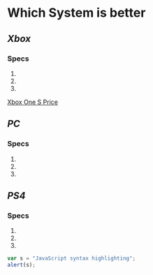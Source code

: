 # Which System is better 

## ***Xbox***

### Specs
1. 
2. 
3. 
[Xbox One S Price](https://www.gamestop.com/video-games/xbox-one/consoles/products/xbox-one-black-500gb-with-original-controller/10115705.html) 
## ***PC***
### Specs
1. 
2. 
3. 
## ***PS4***
### Specs
1.
2. 
3. 
```javascript
var s = "JavaScript syntax highlighting";
alert(s);
```


